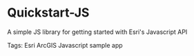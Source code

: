 Quickstart-JS
=============

A simple JS library for getting started with Esri's Javascript API

Tags: Esri ArcGIS Javascript sample app